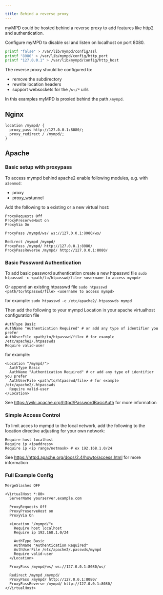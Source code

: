```yaml
---

title: Behind a reverse proxy
---
```


myMPD could be hosted behind a reverse proxy to add features like http2 and authentication.

Configure myMPD to disable ssl and listen on localhost on port 8080.

```sh
printf "false" > /var/lib/mympd/config/ssl
printf "8080" > /var/lib/mympd/config/http_port
printf "127.0.0.1" > /var/lib/mympd/config/http_host
```

The reverse proxy should be configured to:

- remove the subdirectory
- rewrite location headers
- support websockets for the `/ws/*` urls

In this examples myMPD is proxied behind the path `/mympd`.

## Nginx

```
location /mympd/ {
  proxy_pass http://127.0.0.1:8080/;
  proxy_redirect / /mympd/;
}
```

## Apache

### Basic setup with proxypass

To access mympd behind apache2 enable following modules, e.g. with `a2enmod`:

- proxy
- proxy_wstunnel

Add the following to a existing or a new virtual host:

```
ProxyRequests Off 
ProxyPreserveHost on
ProxyVia On

ProxyPass /mympd/ws/ ws://127.0.0.1:8080/ws/

Redirect /mympd /mympd/
ProxyPass /mympd/ http://127.0.0.1:8080/
ProxyPassReverse /mympd/ http://127.0.0.1:8080/
```

### Basic Password Authentication

To add basic password authentication create a new htpasswd file 
`sudo htpasswd -c <path/to/htpasswd/file> <username to access mympd>`

Or append an existing htpasswd file
`sudo htpasswd <path/to/htpasswd/file> <username to access mympd>`

for example:
`sudo htpasswd -c /etc/apache2/.htpasswds mympd`

Then add the following to your mympd Location in your apache virtualhost configuration file

```
AuthType Basic
AuthName "Authentication Required" # or add any type of identifier you prefer
AuthUserFile <path/to/htpasswd/file> # for example /etc/apache2/.htpasswds
Require valid-user
```

for example:

```
<Location "/mympd/">
  AuthType Basic
  AuthName "Authentication Required" # or add any type of identifier you prefer
  AuthUserFile <path/to/htpasswd/file> # for example /etc/apache2/.htpasswds
  Require valid-user
</Location>
```
See https://wiki.apache.org/httpd/PasswordBasicAuth for more information

### Simple Access Control

To limit acces to mympd to the local network, add the following to the location directive adjusting for your own network:

```
Require host localhost 
Require ip <ipaddress>
Require ip <ip range/netmask> # ex 192.168.1.0/24
```

See https://httpd.apache.org/docs/2.4/howto/access.html for more information

### Full Example Config

```
MergeSlashes OFF

<VirtualHost *:80>
  ServerName yourserver.example.com

  ProxyRequests Off
  ProxyPreserveHost on
  ProxyVia On

  <Location "/mympd/">
    Require host localhost
    Require ip 192.168.1.0/24

    AuthType Basic
    AuthName "Authentication Required"
    AuthUserFile /etc/apache2/.passwds/mympd
    Require valid-user
  </Location>

  ProxyPass /mympd/ws/ ws://127.0.0.1:8080/ws/

  Redirect /mympd /mympd/
  ProxyPass /mympd/ http://127.0.0.1:8080/
  ProxyPassReverse /mympd/ http://127.0.0.1:8080/
</VirtualHost>
```

